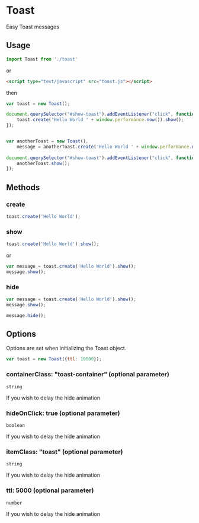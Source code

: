 Toast
=========

Easy Toast messages

Usage
------

```js
import Toast from './toast'
```

or

```html
<script type="text/javascript" src="toast.js"></script>
```

then

```js
var toast = new Toast();

document.querySelector("#show-toast").addEventListener("click", function() {
	toast.create('Hello World ' + window.performance.now()).show();
});	


var anotherToast = new Toast(),
	message = anotherToast.create('Hello World ' + window.performance.now());
	
document.querySelector("#show-toast").addEventListener("click", function() {
	anotherToast.show();
});

```


Methods
-------

### create

```js
toast.create('Hello World');
```


### show

```js
toast.create('Hello World').show();
```

or

```js
var message = toast.create('Hello World').show();
message.show();
```


### hide

```js
var message = toast.create('Hello World').show();
message.show();

message.hide();
```


Options
-------

Options are set when initializing the Toast object.

```js
var toast = new Toast({ttl: 10000});
```


### containerClass: "toast-container" (optional parameter)

`string`

If you wish to delay the hide animation


### hideOnClick: true (optional parameter)

`boolean`

If you wish to delay the hide animation


### itemClass: "toast" (optional parameter)

`string`

If you wish to delay the hide animation


### ttl: 5000 (optional parameter)

`number`

If you wish to delay the hide animation